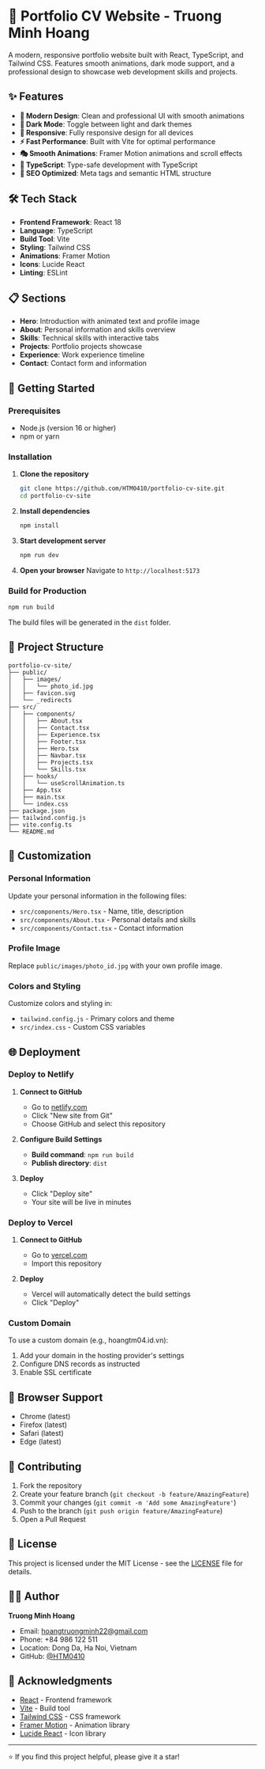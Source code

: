 # 🚀 Portfolio CV Website - Truong Minh Hoang

A modern, responsive portfolio website built with React, TypeScript, and Tailwind CSS. Features smooth animations, dark mode support, and a professional design to showcase web development skills and projects.

## ✨ Features

- **🎨 Modern Design**: Clean and professional UI with smooth animations
- **🌙 Dark Mode**: Toggle between light and dark themes
- **📱 Responsive**: Fully responsive design for all devices
- **⚡ Fast Performance**: Built with Vite for optimal performance
- **🎭 Smooth Animations**: Framer Motion animations and scroll effects
- **🔧 TypeScript**: Type-safe development with TypeScript
- **🎯 SEO Optimized**: Meta tags and semantic HTML structure

## 🛠️ Tech Stack

- **Frontend Framework**: React 18
- **Language**: TypeScript
- **Build Tool**: Vite
- **Styling**: Tailwind CSS
- **Animations**: Framer Motion
- **Icons**: Lucide React
- **Linting**: ESLint

## 📋 Sections

- **Hero**: Introduction with animated text and profile image
- **About**: Personal information and skills overview
- **Skills**: Technical skills with interactive tabs
- **Projects**: Portfolio projects showcase
- **Experience**: Work experience timeline
- **Contact**: Contact form and information

## 🚀 Getting Started

### Prerequisites

- Node.js (version 16 or higher)
- npm or yarn

### Installation

1. **Clone the repository**
   ```bash
   git clone https://github.com/HTM0410/portfolio-cv-site.git
   cd portfolio-cv-site
   ```

2. **Install dependencies**
   ```bash
   npm install
   ```

3. **Start development server**
   ```bash
   npm run dev
   ```

4. **Open your browser**
   Navigate to `http://localhost:5173`

### Build for Production

```bash
npm run build
```

The build files will be generated in the `dist` folder.

## 📁 Project Structure

```
portfolio-cv-site/
├── public/
│   ├── images/
│   │   └── photo_id.jpg
│   ├── favicon.svg
│   └── _redirects
├── src/
│   ├── components/
│   │   ├── About.tsx
│   │   ├── Contact.tsx
│   │   ├── Experience.tsx
│   │   ├── Footer.tsx
│   │   ├── Hero.tsx
│   │   ├── Navbar.tsx
│   │   ├── Projects.tsx
│   │   └── Skills.tsx
│   ├── hooks/
│   │   └── useScrollAnimation.ts
│   ├── App.tsx
│   ├── main.tsx
│   └── index.css
├── package.json
├── tailwind.config.js
├── vite.config.ts
└── README.md
```

## 🎨 Customization

### Personal Information
Update your personal information in the following files:
- `src/components/Hero.tsx` - Name, title, description
- `src/components/About.tsx` - Personal details and skills
- `src/components/Contact.tsx` - Contact information

### Profile Image
Replace `public/images/photo_id.jpg` with your own profile image.

### Colors and Styling
Customize colors and styling in:
- `tailwind.config.js` - Primary colors and theme
- `src/index.css` - Custom CSS variables

## 🌐 Deployment

### Deploy to Netlify

1. **Connect to GitHub**
   - Go to [netlify.com](https://netlify.com)
   - Click "New site from Git"
   - Choose GitHub and select this repository

2. **Configure Build Settings**
   - **Build command**: `npm run build`
   - **Publish directory**: `dist`

3. **Deploy**
   - Click "Deploy site"
   - Your site will be live in minutes

### Deploy to Vercel

1. **Connect to GitHub**
   - Go to [vercel.com](https://vercel.com)
   - Import this repository

2. **Deploy**
   - Vercel will automatically detect the build settings
   - Click "Deploy"

### Custom Domain
To use a custom domain (e.g., hoangtm04.id.vn):
1. Add your domain in the hosting provider's settings
2. Configure DNS records as instructed
3. Enable SSL certificate

## 📱 Browser Support

- Chrome (latest)
- Firefox (latest)
- Safari (latest)
- Edge (latest)

## 🤝 Contributing

1. Fork the repository
2. Create your feature branch (`git checkout -b feature/AmazingFeature`)
3. Commit your changes (`git commit -m 'Add some AmazingFeature'`)
4. Push to the branch (`git push origin feature/AmazingFeature`)
5. Open a Pull Request

## 📄 License

This project is licensed under the MIT License - see the [LICENSE](LICENSE) file for details.

## 👨‍💻 Author

**Truong Minh Hoang**
- Email: hoangtruongminh22@gmail.com
- Phone: +84 986 122 511
- Location: Dong Da, Ha Noi, Vietnam
- GitHub: [@HTM0410](https://github.com/HTM0410)

## 🙏 Acknowledgments

- [React](https://reactjs.org/) - Frontend framework
- [Vite](https://vitejs.dev/) - Build tool
- [Tailwind CSS](https://tailwindcss.com/) - CSS framework
- [Framer Motion](https://www.framer.com/motion/) - Animation library
- [Lucide React](https://lucide.dev/) - Icon library

---

⭐ If you find this project helpful, please give it a star!